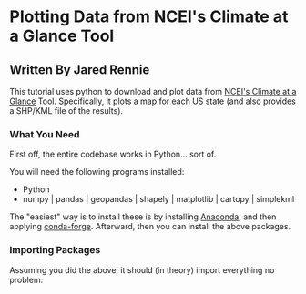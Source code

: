 # Plotting Data from NCEI's Climate at a Glance Tool
## Written By Jared Rennie

This tutorial uses python to download and plot data from <a href='https://www.ncei.noaa.gov/access/monitoring/climate-at-a-glance/national' target="_blank">NCEI's Climate at a Glance</a> Tool. Specifically, it plots a map for each US state (and also provides a SHP/KML file of the results).

### What You Need

First off, the entire codebase works in Python... sort of. 

You will need the following programs installed: 
- Python
- numpy | pandas | geopandas | shapely | matplotlib | cartopy | simplekml 
    
The "easiest" way is to install these is by installing <a href='https://www.anaconda.com/' target="_blank">Anaconda</a>, and then applying <a href='https://conda-forge.org/' target="_blank">conda-forge</a>. Afterward, then you can install the above packages. 

### Importing Packages
Assuming you did the above, it should (in theory) import everything no problem:
